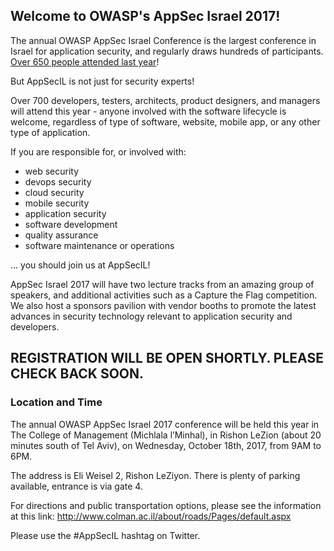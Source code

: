 ---
---

## Welcome to OWASP's AppSec Israel 2017! 

The annual OWASP AppSec Israel Conference is the largest conference in Israel for application security, and regularly draws hundreds of participants. [Over 650 people attended last year](https://www.owasp.org/index.php/AppSec_Israel_2016)! 

But AppSecIL is not just for security experts!

Over 700 developers, testers, architects, product designers, and managers will attend this year - anyone involved with the software lifecycle is welcome, regardless of type of software, website, mobile app, or any other type of application.

If you are responsible for, or involved with:

* web security
* devops security
* cloud security
* mobile security
* application security
* software development
* quality assurance
* software maintenance or operations  

... you should join us at AppSecIL!

AppSec Israel 2017 will have two lecture tracks from an amazing group of speakers, and additional activities such as a Capture the Flag competition. We also host a sponsors pavilion with vendor booths to promote the latest advances in security technology relevant to application security and developers.

## REGISTRATION WILL BE OPEN SHORTLY. PLEASE CHECK BACK SOON. 


### Location and Time

The annual OWASP AppSec Israel 2017 conference will be held this year in The College of Management (Michlala l’Minhal), in Rishon LeZion (about 20 minutes south of Tel Aviv), on Wednesday, October 18th, 2017, from 9AM to 6PM.

The address is Eli Weisel 2, Rishon LeZiyon. There is plenty of parking available, entrance is via gate 4.

For directions and public transportation options, please see the information at this link: http://www.colman.ac.il/about/roads/Pages/default.aspx

Please use the #AppSecIL hashtag on Twitter.

